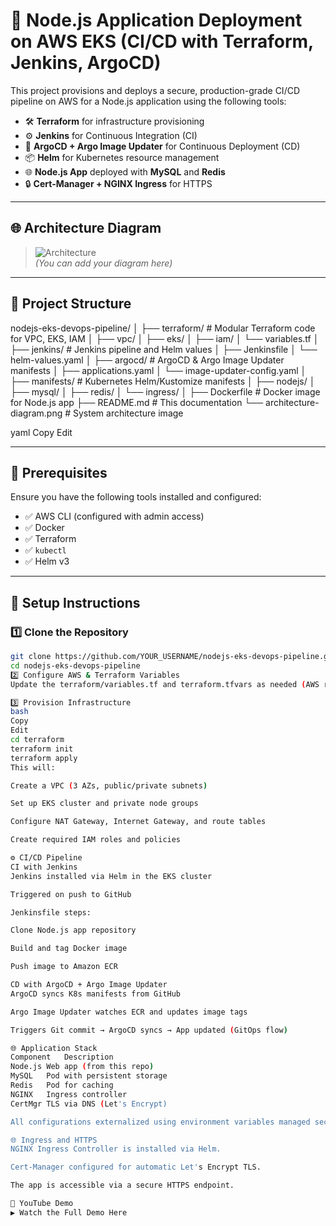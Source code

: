 # 🚀 Node.js Application Deployment on AWS EKS (CI/CD with Terraform, Jenkins, ArgoCD)

This project provisions and deploys a secure, production-grade CI/CD pipeline on AWS for a Node.js application using the following tools:

- 🛠 **Terraform** for infrastructure provisioning  
- ⚙️ **Jenkins** for Continuous Integration (CI)  
- 🔄 **ArgoCD + Argo Image Updater** for Continuous Deployment (CD)  
- 📦 **Helm** for Kubernetes resource management  
- 🌐 **Node.js App** deployed with **MySQL** and **Redis**  
- 🔒 **Cert-Manager + NGINX Ingress** for HTTPS

---

## 🌐 Architecture Diagram

> ![Architecture](architecture-diagram.png)  
> *(You can add your diagram here)*

---

## 📁 Project Structure

nodejs-eks-devops-pipeline/
│
├── terraform/ # Modular Terraform code for VPC, EKS, IAM
│ ├── vpc/
│ ├── eks/
│ ├── iam/
│ └── variables.tf
│
├── jenkins/ # Jenkins pipeline and Helm values
│ ├── Jenkinsfile
│ └── helm-values.yaml
│
├── argocd/ # ArgoCD & Argo Image Updater manifests
│ ├── applications.yaml
│ └── image-updater-config.yaml
│
├── manifests/ # Kubernetes Helm/Kustomize manifests
│ ├── nodejs/
│ ├── mysql/
│ ├── redis/
│ └── ingress/
│
├── Dockerfile # Docker image for Node.js app
├── README.md # This documentation
└── architecture-diagram.png # System architecture image

yaml
Copy
Edit

---

## 🧰 Prerequisites

Ensure you have the following tools installed and configured:

- ✅ AWS CLI (configured with admin access)
- ✅ Docker
- ✅ Terraform
- ✅ `kubectl`
- ✅ Helm v3

---

## 🚀 Setup Instructions

### 1️⃣ Clone the Repository

```bash
git clone https://github.com/YOUR_USERNAME/nodejs-eks-devops-pipeline.git
cd nodejs-eks-devops-pipeline
2️⃣ Configure AWS & Terraform Variables
Update the terraform/variables.tf and terraform.tfvars as needed (AWS region, VPC CIDRs, etc.).

3️⃣ Provision Infrastructure
bash
Copy
Edit
cd terraform
terraform init
terraform apply
This will:

Create a VPC (3 AZs, public/private subnets)

Set up EKS cluster and private node groups

Configure NAT Gateway, Internet Gateway, and route tables

Create required IAM roles and policies

⚙️ CI/CD Pipeline
CI with Jenkins
Jenkins installed via Helm in the EKS cluster

Triggered on push to GitHub

Jenkinsfile steps:

Clone Node.js app repository

Build and tag Docker image

Push image to Amazon ECR

CD with ArgoCD + Argo Image Updater
ArgoCD syncs K8s manifests from GitHub

Argo Image Updater watches ECR and updates image tags

Triggers Git commit → ArgoCD syncs → App updated (GitOps flow)

🌐 Application Stack
Component	Description
Node.js	Web app (from this repo)
MySQL	Pod with persistent storage
Redis	Pod for caching
NGINX	Ingress controller
CertMgr	TLS via DNS (Let's Encrypt)

All configurations externalized using environment variables managed securely in Kubernetes.

🌐 Ingress and HTTPS
NGINX Ingress Controller is installed via Helm.

Cert-Manager configured for automatic Let's Encrypt TLS.

The app is accessible via a secure HTTPS endpoint.

🎥 YouTube Demo
▶️ Watch the Full Demo Here

